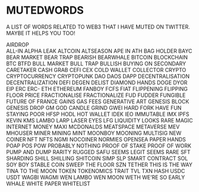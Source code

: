 # MUTEDWORDS
A LIST OF WORDS RELATED TO WEB3 THAT I HAVE MUTED ON TWITTER. MAYBE IT HELPS YOU TOO!

AIRDROP<br>
ALL-IN
ALPHA LEAK
ALTCOIN
ALTSEASON
APE IN
ATH
BAG HOLDER
BAYC
BEAR MARKET
BEAR TRAP
BEARISH
BEARWHALE
BITCOIN
BLOCKCHAIN
BTC
BTFD
BULL MARKET
BULL TRAP
BULLISH
BUYING ON SECONDARY
CARETAKER
CASH GRAB
CEFI
CEX
COLD WALLET
COLLECTOR
CRYPTO
CRYPTOCURRENCY
CRYPTOPUNK
DAO
DAOS
DAPP
DECENTRALISATION
DECENTRALIZATION
DEFI
DEGEN
DELIST
DIAMOND HANDS
DOGE
DYOR
EIP
ERC
ERC-
ETH
ETHEREUM
FANBOY
FCFS
FIAT
FLIPPENING
FLIPPING
FLOOR PRICE
FRACTIONALISE
FRACTIONALIZE
FUD
FUDDER
FUNGIBLE
FUTURE OF FRANCE
GAINS
GAS FEES
GENERATIVE ART
GENESIS BLOCK
GENESIS DROP
GM
GOD CANDLE
GRIND
GWEI
HARD FORK
HAVE FUN STAYING POOR
HFSP
HODL
HOT WALLET
IDEK
IEO
IMMUTABLE
IMX
IPFS
KEVIN
KMS
LAMBO
LARP
LASER EYES
LFG
LIQUIDITY
LOOKS RARE
MAGIC INTERNET MONEY
MAXI
MCDONALDS
MEATSPACE
METAVERSE
MEV
MHOUSER
MINER
MINING
MINT
MOONBOY
MOONING
MULTISIG
NEW COINER
NFT
NFTS
NGMI
NOCOINER
NORMIES
OPENSEA
PAPER HANDS
POAP
POS
POW
PROBABLY NOTHING
PROOF OF STAKE
PROOF OF WORK
PUMP AND DUMP
RARITY
RUGGED
SAFU
SEEMS LEGIT
SEEMS RARE
SFT
SHARDING
SHILL
SHILLING
SHITCOIN
SIMP
SLP
SMART CONTRACT
SOL
SOY BOY
STABLE COIN
SWEEP THE FLOOR
SZN
TETHER
THIS IS THE WAY
TINA
TO THE MOON
TOKEN
TOKENOMICS
TRAIT
TVL
TXN HASH
USDC
USDT
WAGBI
WAGMI
WEN LAMBO
WEN MOON
WETH
WE’RE SO EARLY
WHALE
WHITE PAPER
WHITELIST
